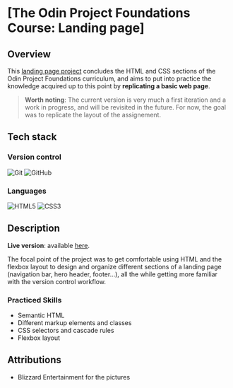 # [The Odin Project Foundations Course: Landing page]
## Overview

This [landing page project](https://www.theodinproject.com/lessons/foundations-landing-page) concludes the HTML and CSS sections of the Odin Project Foundations curriculum, and aims to put into practice the knowledge acquired up to this point by **replicating a basic web page**.

>**Worth noting**: The current version is very much a first iteration and a work in progress, and will be revisited in the future. For now, the goal was to replicate the layout of the assignement. 

## Tech stack
### Version control
![Git](https://img.shields.io/badge/git-%23F05033.svg?style=for-the-badge&logo=git&logoColor=white)
![GitHub](https://img.shields.io/badge/github-%23121011.svg?style=for-the-badge&logo=github&logoColor=white)

### Languages
![HTML5](https://img.shields.io/badge/html5-%23E34F26.svg?style=for-the-badge&logo=html5&logoColor=white)
![CSS3](https://img.shields.io/badge/css3-%231572B6.svg?style=for-the-badge&logo=css3&logoColor=white)

## Description
**Live version**: available [here](lunaireflare.github.io/landing-page/).

The focal point of the project was to get comfortable using HTML and the flexbox layout to design and organize different sections of a landing page (navigation bar, hero header, footer...), all the while getting more familiar with the version control workflow.

### Practiced Skills
- Semantic HTML 
- Different markup elements and classes
- CSS selectors and cascade rules
- Flexbox layout 


## Attributions
- Blizzard Entertainment for the pictures